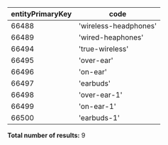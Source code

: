 | entityPrimaryKey | code                  |
| ---------------- | --------------------- |
| 66488            | 'wireless-headphones' |
| 66489            | 'wired-heaphones'     |
| 66494            | 'true-wireless'       |
| 66495            | 'over-ear'            |
| 66496            | 'on-ear'              |
| 66497            | 'earbuds'             |
| 66498            | 'over-ear-1'          |
| 66499            | 'on-ear-1'            |
| 66500            | 'earbuds-1'           |

**Total number of results:** 9
